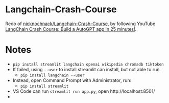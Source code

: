 # Langchain-Crash-Course
Redo of [nicknochnack/Langchain-Crash-Course](https://github.com/nicknochnack/Langchain-Crash-Course), by following YouTube [LangChain Crash Course: Build a AutoGPT app in 25 minutes!](https://www.youtube.com/watch?v=MlK6SIjcjE8).

# Notes
* `pip install streamlit langchain openai wikipedia chromadb tiktoken`
* If failed, using `--user` to install streamlit can install, but not able to run.
    * `pip install langchain --user`
* Instead, open Command Prompt with Administrator, run:
    * `pip install streamlit`
* VS Code can run `streamlit run app.py`, open http://localhost:8501/
*